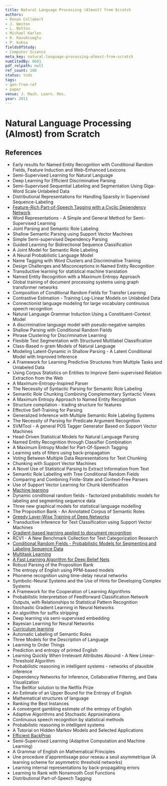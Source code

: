 ```yaml
---
title: Natural Language Processing (Almost) from Scratch
authors:
- Ronan Collobert
- J. Weston
- L. Bottou
- Michael Karlen
- K. Kavukcuoglu
- P. Kuksa
fieldsOfStudy:
- Computer Science
meta_key: natural-language-processing-almost-from-scratch
numCitedBy: 6661
pdf_relpath: null
ref_count: 108
status: todo
tags:
- gen-from-ref
- paper
venue: J. Mach. Learn. Res.
year: 2011
---
```


# Natural Language Processing (Almost) from Scratch

## References

- Early results for Named Entity Recognition with Conditional Random Fields, Feature Induction and Web-Enhanced Lexicons
- Semi-Supervised Learning for Natural Language
- Deep Learning for Efficient Discriminative Parsing
- Semi-Supervised Sequential Labeling and Segmentation Using Giga-Word Scale Unlabeled Data
- Distributional Representations for Handling Sparsity in Supervised Sequence-Labeling
- [Feature-Rich Part-of-Speech Tagging with a Cyclic Dependency Network](./feature-rich-part-of-speech-tagging-with-a-cyclic-dependency-network.md)
- Word Representations - A Simple and General Method for Semi-Supervised Learning
- Joint Parsing and Semantic Role Labeling
- Shallow Semantic Parsing using Support Vector Machines
- Simple Semi-supervised Dependency Parsing
- Guided Learning for Bidirectional Sequence Classification
- A Joint Model for Semantic Role Labeling
- A Neural Probabilistic Language Model
- Name Tagging with Word Clusters and Discriminative Training
- Design Challenges and Misconceptions in Named Entity Recognition
- Transductive learning for statistical machine translation
- Named Entity Recognition with a Maximum Entropy Approach
- Global training of document processing systems using graph transformer networks
- Composition of Conditional Random Fields for Transfer Learning
- Contrastive Estimation - Training Log-Linear Models on Unlabeled Data
- Connectionist language modeling for large vocabulary continuous speech recognition
- Natural Language Grammar Induction Using a Constituent-Context Model
- A discriminative language model with pseudo-negative samples
- Shallow Parsing with Conditional Random Fields
- Phrase Clustering for Discriminative Learning
- Flexible Text Segmentation with Structured Multilabel Classification
- Class-Based n-gram Models of Natural Language
- Modeling Latent-Dynamic in Shallow Parsing - A Latent Conditional Model with Improved Inference
- A Framework for Learning Predictive Structures from Multiple Tasks and Unlabeled Data
- Using Corpus Statistics on Entities to Improve Semi-supervised Relation Extraction from the Web
- A Maximum-Entropy-Inspired Parser
- The Necessity of Syntactic Parsing for Semantic Role Labeling
- Semantic Role Chunking Combining Complementary Syntactic Views
- A Maximum Entropy Approach to Named Entity Recognition
- Structure compilation - trading structure for features
- Effective Self-Training for Parsing
- Generalized Inference with Multiple Semantic Role Labeling Systems
- The Necessity of Parsing for Predicate Argument Recognition
- SVMTool - A general POS Tagger Generator Based on Support Vector Machines
- Head-Driven Statistical Models for Natural Language Parsing
- Named Entity Recognition through Classifier Combination
- A Maximum Entropy Model for Part-Of-Speech Tagging
- Learning sets of filters using back-propagation
- Voting Between Multiple Data Representations for Text Chunking
- Chunking with Support Vector Machines
- A Novel Use of Statistical Parsing to Extract Information from Text
- Semantic Role Labelling with Tree Conditional Random Fields
- Comparing and Combining Finite-State and Context-Free Parsers
- Use of Support Vector Learning for Chunk Identification
- [Machine learning](./machine-learning.md)
- Dynamic conditional random fields - factorized probabilistic models for labeling and segmenting sequence data
- Three new graphical models for statistical language modelling
- The Proposition Bank - An Annotated Corpus of Semantic Roles
- [Greedy Layer-Wise Training of Deep Networks](./greedy-layer-wise-training-of-deep-networks.md)
- Transductive Inference for Text Classification using Support Vector Machines
- [Gradient-based learning applied to document recognition](./gradient-based-learning-applied-to-document-recognition.md)
- RCV1 - A New Benchmark Collection for Text Categorization Research
- [Conditional Random Fields - Probabilistic Models for Segmenting and Labeling Sequence Data](./conditional-random-fields-probabilistic-models-for-segmenting-and-labeling-sequence-data.md)
- [Multitask Learning](./multitask-learning.md)
- [A Fast Learning Algorithm for Deep Belief Nets](./a-fast-learning-algorithm-for-deep-belief-nets.md)
- Robust Parsing of the Proposition Bank
- The entropy of English using PPM-based models
- Phoneme recognition using time-delay neural networks
- Symbolic-Neural Systems and the Use of Hints for Developing Complex Systems
- A Framework for the Cooperation of Learning Algorithms
- Probabilistic Interpretation of Feedforward Classification Network Outputs, with Relationships to Statistical Pattern Recognition
- Stochastic Gradient Learning in Neural Networks
- An algorithm for suffix stripping
- Deep learning via semi-supervised embedding
- Bayesian Learning for Neural Networks
- [Curriculum learning](./curriculum-learning.md)
- Automatic Labeling of Semantic Roles
- Three Models for the Description of Language
- Learning to Order Things
- Prediction and entropy of printed English
- Learning Quickly When Irrelevant Attributes Abound - A New Linear-Threshold Algorithm
- Probabilistic reasoning in intelligent systems - networks of plausible inference
- Dependency Networks for Inference, Collaborative Filtering, and Data Visualization
- The BellKor solution to the Netflix Prize
- An Estimate of an Upper Bound for the Entropy of English
- Mathematical structures of language
- Ranking the Best Instances
- A convergent gambling estimate of the entropy of English
- Adaptive Algorithms and Stochastic Approximations
- Continuous speech recognition by statistical methods
- Probabilistic reasoning in intelligent systems
- A Tutorial on Hidden Markov Models and Selected Applications
- [Efficient BackProp](./efficient-backprop.md)
- Semi-Supervised Learning (Adaptive Computation and Machine Learning)
- A Grammar of English on Mathematical Principles
- Une procedure d'apprentissage pour reseau a seuil asymmetrique (A learning scheme for asymmetric threshold networks)
- Learning internal representations by back-propagating errors
- Learning to Rank with Nonsmooth Cost Functions
- Distributional Part-of-Speech Tagging
